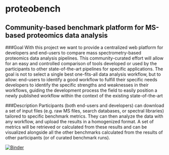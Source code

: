 # proteobench

## Community-based benchmark platform for MS-based proteomics data analysis

###Goal
With this project we want to provide a centralized web platform for developers and end-users to compare mass spectrometry-based proteomics data analysis pipelines. This community-curated effort will allow for an easy and controlled comparison of tools developed or used by the participants to other state-of-the-art pipelines for specific applications. The goal is not to select a single best one-fits-all data analysis workflow, but to allow:
end-users to identify a good workflow to fulfill their specific needs
developers to identify the specific strengths and weaknesses in their workflows, guiding the development process
the field to easily position a newly published workflow within the context of the existing state-of-the-art

###Description
Participants (both end-users and developers) can download a set of input files (e.g. raw MS files, search databases, or spectral libraries) tailored to specific benchmark metrics. They can then analyze the data with any workflow, and upload the results in a homogenized format. A set of metrics will be retrieved or calculated from these results and can be visualized alongside all the other benchmarks calculated from the results of other participants (or of curated benchmark runs).

[![Binder](https://mybinder.org/badge_logo.svg)](https://mybinder.org/v2/gh/RobbinBouwmeester/proteobench/HEAD)
